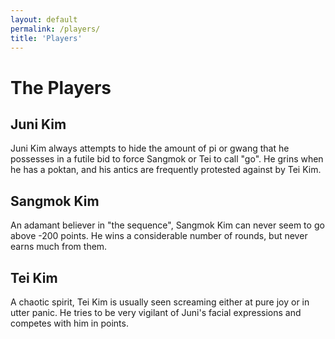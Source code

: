```yaml
---
layout: default
permalink: /players/
title: 'Players'
---
```


# The Players

## Juni Kim

Juni Kim always attempts to hide the amount of pi or gwang that he possesses in
a futile bid to force Sangmok or Tei to call "go". He grins when he has a
poktan, and his antics are frequently protested against by Tei Kim.

## Sangmok Kim

An adamant believer in "the sequence", Sangmok Kim can never seem to go above
-200 points. He wins a considerable number of rounds, but never earns much from
them.

## Tei Kim

A chaotic spirit, Tei Kim is usually seen screaming either at pure joy or in
utter panic. He tries to be very vigilant of Juni's facial expressions and
competes with him in points.
